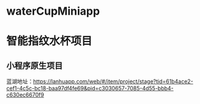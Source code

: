 # waterCupMiniapp
# 智能指纹水杯项目
## 小程序原生项目
 蓝湖地址：https://lanhuapp.com/web/#/item/project/stage?tid=61b4ace2-cef1-4c5c-bc18-baa97df4fe69&pid=c3030657-7085-4d55-bbb4-c630ec6670f9
   

